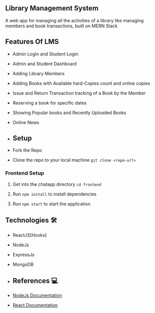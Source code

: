 ## Library Management System

A web app for managing all the activities of a library like managing members and book transactions, built on MERN Stack

## Features Of LMS 

- Admin Login and Student Login
- Admin and Student Dashboard
- Adding Library Members
- Adding Books with Available hard-Copies count and online copies
- Issue and Return Transaction tracking of a Book by the Member
- Reserving a book for specific dates
- Showing Popular books and Recently Uploaded Books
- Online News

- ## Setup 

- Fork the Repo

- Clone the repo to your local machine
  `git clone <repo-url>`

### Frontend Setup 

1. Get into the chatapp directory
   `cd frontend`

2. Run `npm install` to install dependencies

3. Run `npm start` to start the application

 ## Technologies 🛠

- ReactJS[Hooks]
- NodeJs
- ExpressJs
- MongoDB

- ## References 💻

- [NodeJs Documentation](https://nodejs.org/en/docs/)
- [React Documentation](https://reactjs.org/docs/getting-started.html)

